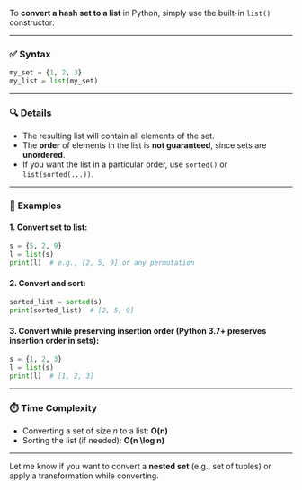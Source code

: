 To **convert a hash set to a list** in Python, simply use the built-in `list()` constructor:

---

### ✅ **Syntax**

```python
my_set = {1, 2, 3}
my_list = list(my_set)
```

---

### 🔍 **Details**

* The resulting list will contain all elements of the set.
* The **order** of elements in the list is **not guaranteed**, since sets are **unordered**.
* If you want the list in a particular order, use `sorted()` or `list(sorted(...))`.

---

### 📌 **Examples**

#### 1. Convert set to list:

```python
s = {5, 2, 9}
l = list(s)
print(l)  # e.g., [2, 5, 9] or any permutation
```

#### 2. Convert and sort:

```python
sorted_list = sorted(s)
print(sorted_list)  # [2, 5, 9]
```

#### 3. Convert while preserving insertion order (Python 3.7+ preserves insertion order in sets):

```python
s = {1, 2, 3}
l = list(s)
print(l)  # [1, 2, 3]
```

---

### ⏱️ **Time Complexity**

* Converting a set of size $n$ to a list: **O(n)**
* Sorting the list (if needed): **O(n \log n)**

---

Let me know if you want to convert a **nested set** (e.g., set of tuples) or apply a transformation while converting.
